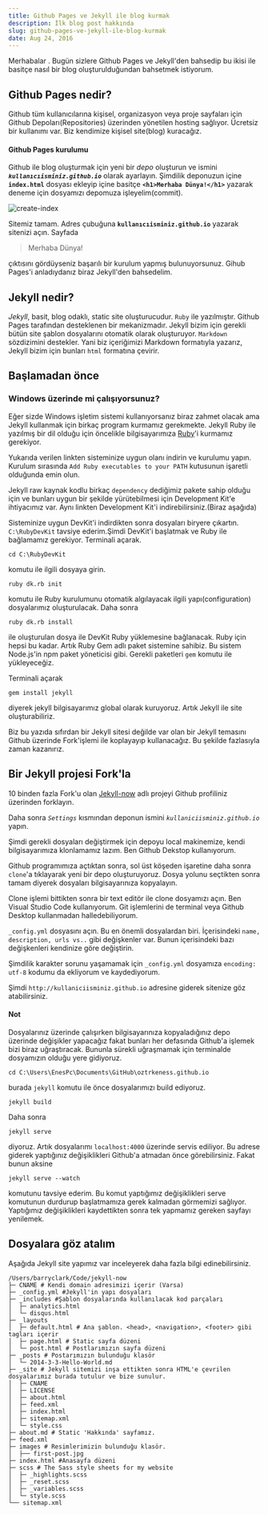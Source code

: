 ```yaml
---
title: Github Pages ve Jekyll ile blog kurmak
description: İlk blog post hakkında
slug: github-pages-ve-jekyll-ile-blog-kurmak
date: Aug 24, 2016
---
```


Merhabalar <i class="fa fa-hand-paper-o" aria-hidden="true"></i>. Bugün sizlere Github Pages ve Jekyll'den bahsedip bu ikisi ile basitçe nasıl bir blog oluşturulduğundan bahsetmek istiyorum.

## Github Pages nedir?

Github tüm kullanıcılarına kişisel, organizasyon veya proje sayfaları için Github Depoları(Repositories) üzerinden
yönetilen hosting sağlıyor. Ücretsiz bir kullanımı var. Biz kendimize kişisel site(blog) kuracağız.

#### Github Pages kurulumu

Github ile blog oluşturmak için yeni bir _depo_ oluşturun ve ismini **_`kullanıcıisminiz.github.io`_**
olarak ayarlayın. Şimdilik deponuzun içine **`index.html`** dosyası ekleyip içine basitçe **`<h1>Merhaba Dünya!</h1>`**
yazarak deneme için dosyamızı depomuza işleyelim(commit).

![create-index](/blog/createindex.jpg)

Sitemiz tamam. Adres çubuğuna
**`kullanıcıisminiz.github.io`** yazarak sitenizi açın. Sayfada

> Merhaba Dünya!

çıktısını gördüyseniz başarılı bir kurulum yapmış bulunuyorsunuz.
Gihub Pages'i anladıydanız biraz Jekyll'den bahsedelim.

## Jekyll nedir?

_Jekyll_, basit, blog odaklı, static site oluşturucudur. `Ruby` ile yazılmıştır. Github Pages tarafından desteklenen bir mekanizmadır.
Jekyll bizim için gerekli bütün site şablon dosyalarını otomatik olarak oluşturuyor.
`Markdown` sözdizimini destekler. Yani biz içeriğimizi Markdown formatıyla yazarız, Jekyll bizim için bunları `html` formatına çevirir.

## Başlamadan önce

### Windows üzerinde mi çalışıyorsunuz?

Eğer sizde Windows işletim sistemi kullanıyorsanız biraz zahmet olacak ama Jekyll kullanmak için birkaç program kurmamız gerekmekte.
Jekyll Ruby ile yazılmış bir dil olduğu için öncelikle bilgisayarımıza [Ruby](http://rubyinstaller.org/downloads/)'i kurmamız gerekiyor.

Yukarıda verilen linkten sisteminize uygun olanı indirin ve kurulumu yapın. Kurulum sırasında `Add Ruby executables to your PATH` kutusunun işaretli olduğunda emin olun.

Jekyll raw kaynak kodlu birkaç `dependency` dediğimiz pakete sahip olduğu için ve bunları uygun bir şekilde yürütebilmesi için
Development Kit'e ihtiyacımız var. Aynı linkten Development Kit'i indirebilirsiniz.(Biraz aşağıda)

Sisteminize uygun DevKit'i indirdikten sonra dosyaları biryere çıkartın.
`C:\RubyDevKit` tavsiye ederim.Şimdi DevKit'i başlatmak ve Ruby ile bağlamamız gerekiyor.
Terminali açarak.

```
cd C:\RubyDevKit
```

komutu ile ilgili dosyaya girin.

```
ruby dk.rb init
```

komutu ile Ruby kurulumunu otomatik
algılayacak ilgili yapı(configuration) dosyalarımız oluşturulacak. Daha sonra

```
ruby dk.rb install
```

ile oluşturulan dosya ile DevKit Ruby yüklemesine bağlanacak.
Ruby için hepsi bu kadar. Artık Ruby Gem adlı paket sistemine sahibiz. Bu sistem Node.js'in npm paket yöneticisi gibi. Gerekli paketleri `gem` komutu ile yükleyeceğiz.

Terminali açarak

```
gem install jekyll
```

diyerek jekyll bilgisayarımız global olarak kuruyoruz. Artık Jekyll ile site oluşturabiliriz.

Biz bu yazıda sıfırdan bir Jekyll sitesi değilde var olan bir Jekyll temasını Github üzerinde Fork'işlemi ile
koplayayıp kullanacağız. Bu şekilde fazlasıyla zaman kazanırız.

## Bir Jekyll projesi Fork'la

10 binden fazla Fork'u olan [Jekyll-now](https://github.com/barryclark/jekyll-now) adlı projeyi Github profiliniz üzerinden forklayın.

Daha sonra _`Settings`_ kısmından deponun ismini _`kullaniciisminiz.github.io`_ yapın.

Şimdi gerekli dosyaları değiştirmek için depoyu local makinemize, kendi bilgisayarımıza klonlamamız lazım. Ben Github Dekstop kullanıyorum.

Github programımıza açtıktan sonra, sol üst köşeden <i class="fa fa-plus" aria-hidden="true"></i>
işaretine daha sonra `clone`'a tıklayarak yeni bir depo oluşturuyoruz. Dosya yolunu seçtikten sonra tamam diyerek dosyaları
bilgisayarınıza kopyalayın.

Clone işlemi bittikten sonra bir text editör ile clone dosyamızı açın. Ben Visual Studio Code kullanıyorum. Git işlemlerini de
terminal veya Github Desktop kullanmadan halledebiliyorum.

`_config.yml` dosyasını açın. Bu en önemli dosyalardan biri. İçerisindeki `name, description, urls vs..` gibi değişkenler var.
Bunun içerisindeki bazı değişkenleri kendinize göre değiştirin.

Şimdilik karakter sorunu yaşamamak için `_config.yml` dosyamıza `encoding: utf-8` kodumu da ekliyorum ve kaydediyorum.

Şimdi `http://kullaniciisminiz.github.io` adresine giderek sitenize göz atabilirsiniz.

#### Not

Dosyalarınız üzerinde çalışırken bilgisayarınıza kopyaladığınız depo üzerinde değişikler yapacağız fakat bunları her defasında Github'a işlemek bizi biraz uğraştıracak.
Bununla sürekli uğraşmamak için terminalde dosyamızın olduğu yere gidiyoruz.

```
cd C:\Users\EnesPc\Documents\GitHub\oztrkeness.github.io
```

burada `jekyll` komutu ile önce dosyalarımızı build ediyoruz.

```
jekyll build
```

Daha sonra

```
jekyll serve
```

diyoruz. Artık dosyalarımı `localhost:4000` üzerinde servis ediliyor. Bu adrese giderek yaptığınız değişiklikleri Github'a atmadan önce görebilirsiniz.
Fakat bunun aksine

```
jekyll serve --watch
```

komutunu tavsiye ederim. Bu komut yaptığımız değişiklikleri serve komutunun durdurup başlatmamıza gerek kalmadan görmemizi sağlıyor.
Yaptığımız değişiklikleri kaydettikten sonra tek yapmamız gereken sayfayı yenilemek.

## Dosyalara göz atalım

Aşağıda Jekyll site yapımız var inceleyerek daha fazla bilgi edinebilirsiniz.

```
/Users/barryclark/Code/jekyll-now
├─ CNAME # Kendi domain adresimizi içerir (Varsa)
├─ _config.yml #Jekyll'in yapı dosyaları
├─ _includes #Şablon dosyalarında kullanılacak kod parçaları
│  ├─ analytics.html
│  └─ disqus.html
├─ _layouts
│  ├─ default.html # Ana şablon. <head>, <navigation>, <footer> gibi tagları içerir
│  ├─ page.html # Static sayfa düzeni
│  └─ post.html # Postlarımızın sayfa düzeni
├─ _posts # Postarımızın bulunduğu klasör
│  └─ 2014-3-3-Hello-World.md
├─ _site # Jekyll sitemizi inşa ettikten sonra HTML'e çevrilen dosyalarımız burada tutulur ve bize sunulur.
│  ├─ CNAME
│  ├─ LICENSE
│  ├─ about.html
│  ├─ feed.xml
│  ├─ index.html
│  ├─ sitemap.xml
│  └─ style.css
├─ about.md # Static 'Hakkında' sayfamız.
├─ feed.xml
├─ images # Resimlerimizin bulunduğu klasör.
│  ├── first-post.jpg
├─ index.html #Anasayfa düzeni
├─ scss # The Sass style sheets for my website
│  ├─ _highlights.scss
│  ├─ _reset.scss
│  ├─ _variables.scss
│  └─ style.scss
└── sitemap.xml
```
